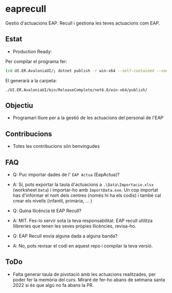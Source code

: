 # eaprecull

Gestió d'actuacions EAP. Recull i gestiona les teves actuacions com EAP.

## Estat

* Production Ready:

Per compilar el programa fer:

```bash
(cd UI.ER.AvaloniaUI/; dotnet publish -r win-x64 --self-contained --configuration ReleaseComplete )
```

El generarà a la carpeta:

```
./UI.ER.AvaloniaUI/bin/ReleaseComplete/net6.0/win-x64/publish/
```

## Objectiu

* Programari lliure per a la gestió de les actuacions del personal de l'EAP

## Contribucions

* Totes les contribucions són benvingudes

## FAQ

* Q: Puc importar dades de l' `EAP Actua` (EapActua)?
* A: Sí, pots exportar la taula d'actuacions a `.\Data\Importacio.xlsx` (worksheet `Data`) i importar-ho amb `ImportData.exe`. Un cop importat has d'informar el nom dels centres (només hi ha els codis) i també cal crear els nivells (infantil, primària, ... )


* Q: Quina llicència té EAP Recull?
* A: MIT. Fes-lo servir sota la teva responsabilitat. EAP recull utilitza llibreries que tenen les seves pròpies llicències, revisa-ho.


* Q: EAP Recull envia alguna dada a alguna banda?
* A: No, pots revisar el codi en aquest repo i compilar la teva versió.

## ToDo

* Falta generar taula de pivotació amb les actuacions realitzades, per poder fer la memòria del curs. Miraré de fer-ho abans de setmana santa 2022 si és que algú no fa abans la PR.